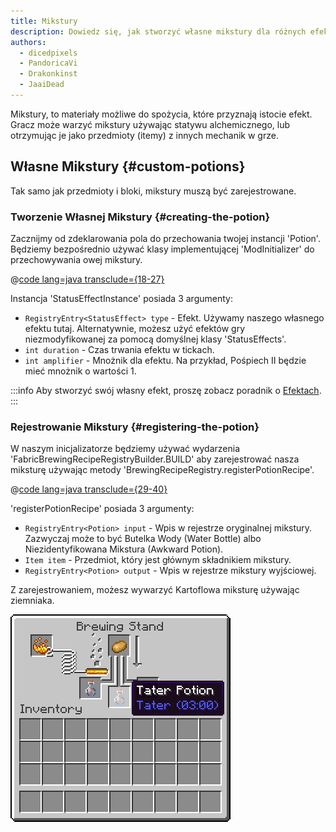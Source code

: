 ```yaml
---
title: Mikstury
description: Dowiedz się, jak stworzyć własne mikstury dla różnych efektów.
authors:
  - dicedpixels
  - PandoricaVi
  - Drakonkinst
  - JaaiDead
---
```


Mikstury, to materiały możliwe do spożycia, które przyznają istocie efekt. Gracz może warzyć mikstury używając statywu alchemicznego, lub otrzymując je jako przedmioty (itemy) z innych mechanik w grze.

## Własne Mikstury {#custom-potions}

Tak samo jak przedmioty i bloki, mikstury muszą być zarejestrowane.

### Tworzenie Własnej Mikstury {#creating-the-potion}

Zacznijmy od zdeklarowania pola do przechowania twojej instancji 'Potion'. Będziemy bezpośrednio używać klasy implementującej 'ModInitializer' do przechowywania owej mikstury.

@[code lang=java transclude={18-27}](@/reference/latest/src/main/java/com/example/docs/potion/FabricDocsReferencePotions.java)

Instancja 'StatusEffectInstance' posiada 3 argumenty:

- `RegistryEntry<StatusEffect> type` - Efekt. Używamy naszego własnego efektu tutaj. Alternatywnie, możesz użyć efektów gry niezmodyfikowanej za pomocą domyślnej klasy 'StatusEffects'.
- `int duration` - Czas trwania efektu w tickach.
- `int amplifier` - Mnożnik dla efektu. Na przykład, Pośpiech II będzie mieć mnożnik o wartości 1.

:::info
Aby stworzyć swój własny efekt, proszę zobacz poradnik o [Efektach](../entities/effects).
:::

### Rejestrowanie Mikstury {#registering-the-potion}

W naszym inicjalizatorze będziemy używać wydarzenia 'FabricBrewingRecipeRegistryBuilder.BUILD' aby zarejestrować nasza miksturę używając metody 'BrewingRecipeRegistry.registerPotionRecipe'.

@[code lang=java transclude={29-40}](@/reference/latest/src/main/java/com/example/docs/potion/FabricDocsReferencePotions.java)

'registerPotionRecipe' posiada 3 argumenty:

- `RegistryEntry<Potion> input` - Wpis w rejestrze oryginalnej mikstury. Zazwyczaj może to być Butelka Wody (Water Bottle) albo Niezidentyfikowana Mikstura (Awkward Potion).
- `Item item` - Przedmiot, który jest głównym składnikiem mikstury.
- `RegistryEntry<Potion> output` - Wpis w rejestrze mikstury wyjściowej.

Z zarejestrowaniem, możesz wywarzyć Kartoflowa miksturę używając ziemniaka.

![Efekt w Ekwipunku Gracza](/assets/develop/tater-potion.png)
